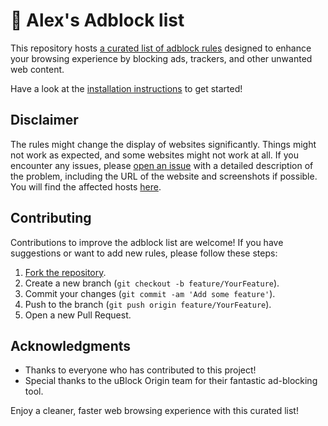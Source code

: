 # 🛑 Alex's Adblock list

This repository hosts [a curated list of adblock rules](alexanderadam.txt) designed to enhance your browsing experience by blocking ads, trackers, and other unwanted web content.

Have a look at the [installation instructions](https://alexanderadam.github.io/adblock_list/#installation) to get started!

## Disclaimer

The rules might change the display of websites significantly. Things might not work as expected, and some websites might not work at all. If you encounter any issues, please [open an issue](https://github.com/alexanderadam/adblock_list/issues/new) with a detailed description of the problem, including the URL of the website and screenshots if possible.
You will find the affected hosts [here](hosts.md).

## Contributing

Contributions to improve the adblock list are welcome! If you have suggestions or want to add new rules, please follow these steps:

1. [Fork the repository](https://github.com/alexanderadam/adblock_list/fork).
2. Create a new branch (`git checkout -b feature/YourFeature`).
3. Commit your changes (`git commit -am 'Add some feature'`).
4. Push to the branch (`git push origin feature/YourFeature`).
5. Open a new Pull Request.

## Acknowledgments

- Thanks to everyone who has contributed to this project!
- Special thanks to the uBlock Origin team for their fantastic ad-blocking tool.

Enjoy a cleaner, faster web browsing experience with this curated list!
